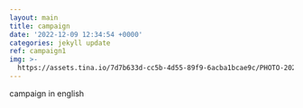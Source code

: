 ```yaml
---
layout: main
title: campaign
date: '2022-12-09 12:34:54 +0000'
categories: jekyll update
ref: campaign1
img: >-
  https://assets.tina.io/7d7b633d-cc5b-4d55-89f9-6acba1bcae9c/PHOTO-2021-11-12-08-00-26.jpg
---
```


campaign in english
